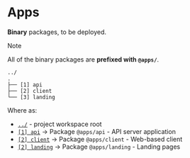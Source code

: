 # Apps

**Binary** packages, to be deployed.

> [!NOTE]
> All of the binary packages are **prefixed with `@apps/`**.

```text
../
.
├── [1] api
├── [2] client
└── [3] landing
```

Where as:

- [`../`](../README.md) - project workspace root
- [`[1] api`](./api/README.md) -> Package `@apps/api` - API server application
- [`[2] client`](./client/README.md) -> Package `@apps/client` - Web-based client
- [`[2] landing`](./landing/README.md) -> Package `@apps/landing` - Landing pages
